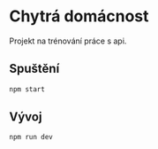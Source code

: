 # Chytrá domácnost

Projekt na trénování práce s api.

## Spuštění

```sh
npm start
```

## Vývoj

```sh
npm run dev
```
